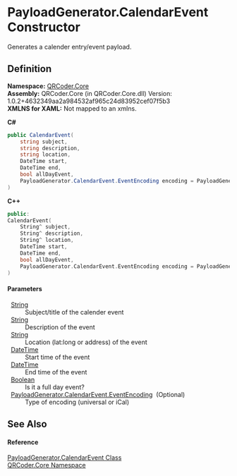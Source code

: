 # PayloadGenerator.CalendarEvent Constructor


Generates a calender entry/event payload.



## Definition
**Namespace:** <a href="N_QRCoder_Core.md">QRCoder.Core</a>  
**Assembly:** QRCoder.Core (in QRCoder.Core.dll) Version: 1.0.2+4632349aa2a984532af965c24d83952cef07f5b3  
**XMLNS for XAML:** Not mapped to an xmlns.

**C#**
``` C#
public CalendarEvent(
	string subject,
	string description,
	string location,
	DateTime start,
	DateTime end,
	bool allDayEvent,
	PayloadGenerator.CalendarEvent.EventEncoding encoding = PayloadGenerator.CalendarEvent.EventEncoding.Universal
)
```
**C++**
``` C++
public:
CalendarEvent(
	String^ subject, 
	String^ description, 
	String^ location, 
	DateTime start, 
	DateTime end, 
	bool allDayEvent, 
	PayloadGenerator.CalendarEvent.EventEncoding encoding = PayloadGenerator.CalendarEvent.EventEncoding::Universal
)
```



#### Parameters
<dl><dt>  <a href="https://learn.microsoft.com/dotnet/api/system.string" target="_blank" rel="noopener noreferrer">String</a></dt><dd>Subject/title of the calender event</dd><dt>  <a href="https://learn.microsoft.com/dotnet/api/system.string" target="_blank" rel="noopener noreferrer">String</a></dt><dd>Description of the event</dd><dt>  <a href="https://learn.microsoft.com/dotnet/api/system.string" target="_blank" rel="noopener noreferrer">String</a></dt><dd>Location (lat:long or address) of the event</dd><dt>  <a href="https://learn.microsoft.com/dotnet/api/system.datetime" target="_blank" rel="noopener noreferrer">DateTime</a></dt><dd>Start time of the event</dd><dt>  <a href="https://learn.microsoft.com/dotnet/api/system.datetime" target="_blank" rel="noopener noreferrer">DateTime</a></dt><dd>End time of the event</dd><dt>  <a href="https://learn.microsoft.com/dotnet/api/system.boolean" target="_blank" rel="noopener noreferrer">Boolean</a></dt><dd>Is it a full day event?</dd><dt>  <a href="T_QRCoder_Core_PayloadGenerator_CalendarEvent_EventEncoding.md">PayloadGenerator.CalendarEvent.EventEncoding</a>  (Optional)</dt><dd>Type of encoding (universal or iCal)</dd></dl>

## See Also


#### Reference
<a href="T_QRCoder_Core_PayloadGenerator_CalendarEvent.md">PayloadGenerator.CalendarEvent Class</a>  
<a href="N_QRCoder_Core.md">QRCoder.Core Namespace</a>  
